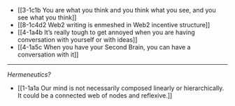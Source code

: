 - [[3-1c1b You are what you think and you think what you see, and you see what you think]]
- [[8-1c4d2 Web2 writing is enmeshed in Web2 incentive structure]]
- [[4-1a4b It’s really tough to get annoyed when you are having conversation with yourself or with ideas]]
- [[4-1a5c When you have your Second Brain, you can have a conversation with it]]
---
*Hermeneutics?*
- [[1-1a1a Our mind is not necessarily composed linearly or hierarchically. It could be a connected web of nodes and reflexive.]]
